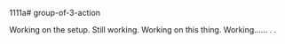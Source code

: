 1111a# group-of-3-action

Working on the setup.
Still working.
Working on this thing.
Working......
.
.
